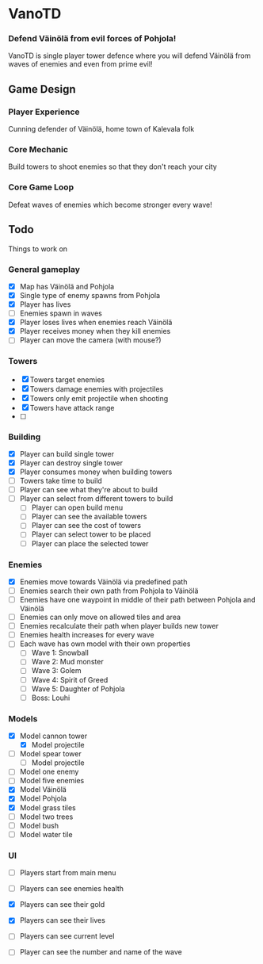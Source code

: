 # VanoTD
### Defend Väinölä from evil forces of Pohjola!
VanoTD is single player tower defence where you will defend Väinölä from waves of enemies and even from prime evil!

## Game Design
### Player Experience
Cunning defender of Väinölä, home town of Kalevala folk

### Core Mechanic
Build towers to shoot enemies so that they don't reach your city

### Core Game Loop
Defeat waves of enemies which become stronger every wave!

## Todo
Things to work on

### General gameplay
- [x] Map has Väinölä and Pohjola
- [x] Single type of enemy spawns from Pohjola
- [x] Player has lives
- [ ] Enemies spawn in waves
- [x] Player loses lives when enemies reach Väinölä
- [x] Player receives money when they kill enemies
- [ ] Player can move the camera (with mouse?)

### Towers
- [x] Towers target enemies
- [x] Towers damage enemies with projectiles
- [x] Towers only emit projectile when shooting
- [x] Towers have attack range
- [ ] 

### Building
- [x] Player can build single tower
- [x] Player can destroy single tower
- [x] Player consumes money when building towers
- [ ] Towers take time to build
- [ ] Player can see what they're about to build
- [ ] Player can select from different towers to build
  - [ ] Player can open build menu
  - [ ] Player can see the available towers
  - [ ] Player can see the cost of towers
  - [ ] Player can select tower to be placed
  - [ ] Player can place the selected tower

### Enemies
- [x] Enemies move towards Väinölä via predefined path
- [ ] Enemies search their own path from Pohjola to Väinölä
- [ ] Enemies have one waypoint in middle of their path between Pohjola and Väinölä
- [ ] Enemies can only move on allowed tiles and area
- [ ] Enemies recalculate their path when player builds new tower
- [ ] Enemies health increases for every wave
- [ ] Each wave has own model with their own properties
  - [ ] Wave 1: Snowball
  - [ ] Wave 2: Mud monster
  - [ ] Wave 3: Golem
  - [ ] Wave 4: Spirit of Greed
  - [ ] Wave 5: Daughter of Pohjola
  - [ ] Boss: Louhi

### Models
- [x] Model cannon tower
  - [x] Model projectile
- [ ] Model spear tower
  - [ ] Model projectile
- [ ] Model one enemy
- [ ] Model five enemies
- [x] Model Väinölä
- [x] Model Pohjola
- [x] Model grass tiles
- [ ] Model two trees
- [ ] Model bush
- [ ] Model water tile

### UI
- [ ] Players start from main menu
- [ ] Players can see enemies health
- [x] Players can see their gold
- [x] Players can see their lives
- [ ] Players can see current level
- [ ] Player can see the number and name of the wave

